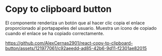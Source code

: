 # Copy to clipboard button

El componente renderiza un botón que al hacer clic copia el enlace proporcionado al portapapeles del usuario.
Muestra un ícono de copiado cuando el enlace se ha copiado correctamente.

https://github.com/AlexCernas2901/react-copy-to-clipboard-button/assets/121977061/c92aeedd-ad85-42b6-9d11-f2301ae82015
